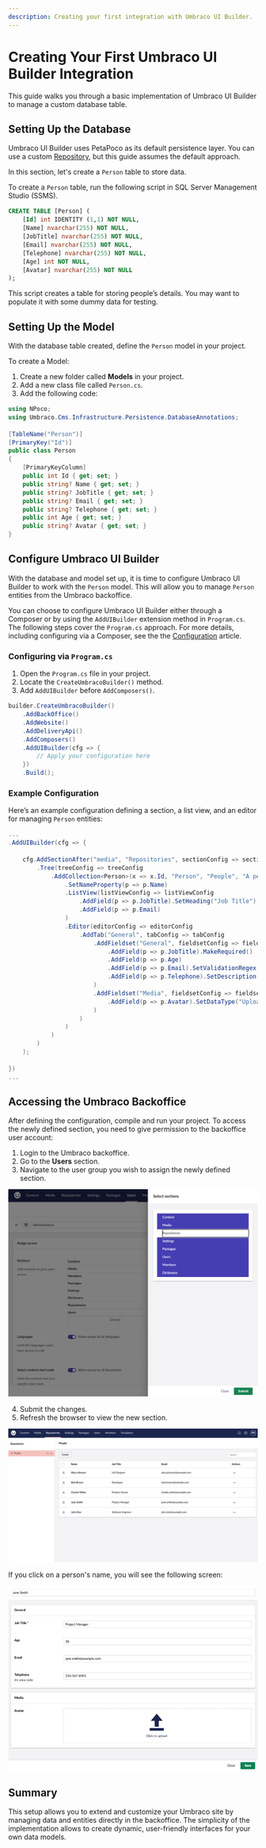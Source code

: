 ```yaml
---
description: Creating your first integration with Umbraco UI Builder.
---
```


# Creating Your First Umbraco UI Builder Integration

This guide walks you through a basic implementation of Umbraco UI Builder to manage a custom database table.

## Setting Up the Database

Umbraco UI Builder uses PetaPoco as its default persistence layer. You can use a custom [Repository](../advanced/repositories.md), but this guide assumes the default approach.

In this section, let's create a `Person` table to store data.

To create a `Person` table, run the following script in SQL Server Management Studio (SSMS).

```sql
CREATE TABLE [Person] (
    [Id] int IDENTITY (1,1) NOT NULL,
    [Name] nvarchar(255) NOT NULL,
    [JobTitle] nvarchar(255) NOT NULL,
    [Email] nvarchar(255) NOT NULL,
    [Telephone] nvarchar(255) NOT NULL,
    [Age] int NOT NULL,
    [Avatar] nvarchar(255) NOT NULL
);
```

This script creates a table for storing people’s details. You may want to populate it with some dummy data for testing.

## Setting Up the Model

With the database table created, define the `Person` model in your project.

To create a Model:

1. Create a new folder called **Models** in your project.
2. Add a new class file called `Person.cs`.
3. Add the following code:

```csharp
using NPoco;
using Umbraco.Cms.Infrastructure.Persistence.DatabaseAnnotations;

[TableName("Person")]
[PrimaryKey("Id")]
public class Person
{
    [PrimaryKeyColumn]
    public int Id { get; set; }
    public string? Name { get; set; }
    public string? JobTitle { get; set; }
    public string? Email { get; set; }
    public string? Telephone { get; set; }
    public int Age { get; set; }
    public string? Avatar { get; set; }
}
```

## Configure Umbraco UI Builder

With the database and model set up, it is time to configure Umbraco UI Builder to work with the `Person` model. This will allow you to manage `Person` entities from the Umbraco backoffice.

You can choose to configure Umbraco UI Builder either through a Composer or by using the `AddUIBuilder` extension method in `Program.cs`. The following steps cover the `Program.cs` approach. For more details, including configuring via a Composer, see the the [Configuration](../getting-started/configuration.md) article.

### Configuring via `Program.cs`

1. Open the `Program.cs` file in your project.
2. Locate the `CreateUmbracoBuilder()` method.
3. Add `AddUIBuilder` before `AddComposers()`.

```csharp
builder.CreateUmbracoBuilder()
    .AddBackOffice()
    .AddWebsite()
    .AddDeliveryApi()
    .AddComposers()
    .AddUIBuilder(cfg => {
        // Apply your configuration here
    })
    .Build();
```

### Example Configuration

Here’s an example configuration defining a section, a list view, and an editor for managing `Person` entities:

```csharp
...
.AddUIBuilder(cfg => {

    cfg.AddSectionAfter("media", "Repositories", sectionConfig => sectionConfig
        .Tree(treeConfig => treeConfig
            .AddCollection<Person>(x => x.Id, "Person", "People", "A person entity", "icon-umb-users", "icon-umb-users", collectionConfig => collectionConfig
                .SetNameProperty(p => p.Name)
                .ListView(listViewConfig => listViewConfig
                    .AddField(p => p.JobTitle).SetHeading("Job Title")
                    .AddField(p => p.Email)
                )
                .Editor(editorConfig => editorConfig
                    .AddTab("General", tabConfig => tabConfig
                        .AddFieldset("General", fieldsetConfig => fieldsetConfig
                            .AddField(p => p.JobTitle).MakeRequired()
                            .AddField(p => p.Age)
                            .AddField(p => p.Email).SetValidationRegex("[a-zA-Z0-9_.+-]+@[a-zA-Z0-9-]+.[a-zA-Z0-9-.]+")
                            .AddField(p => p.Telephone).SetDescription("inc area code")
                        )
                        .AddFieldset("Media", fieldsetConfig => fieldsetConfig
                            .AddField(p => p.Avatar).SetDataType("Upload File")
                        )
                    )
                )
            )
        )
    );

})
...
```

## Accessing the Umbraco Backoffice

After defining the configuration, compile and run your project. To access the newly defined section, you need to give permission to the backoffice user account:

1. Login to the Umbraco backoffice.
2. Go to the **Users** section.
3. Navigate to the user group you wish to assign the newly defined section.

![User group permissions](images/permissions.png)

4. Submit the changes.
5. Refresh the browser to view the new section.

![Newly defined section](images/new-section.png)

If you click on a person's name, you will see the following screen:

![People editor](images/people-editor.png)

## Summary

This setup allows you to extend and customize your Umbraco site by managing data and entities directly in the backoffice. The simplicity of the implementation allows to create dynamic, user-friendly interfaces for your own data models.
